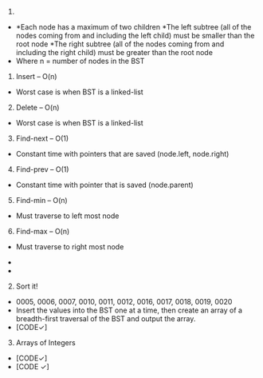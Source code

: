 1.	 
+	 
  *Each node has a maximum of two children
  *The left subtree (all of the nodes coming from and including the left child) must be smaller than the root node
  *The right subtree (all of the nodes coming from and including the right child) must be greater than the root node
+ Where n = number of nodes in the BST
 1.	Insert –	O(n)
  * Worst case is when BST is a linked-list
 2.	Delete –	O(n)
  * Worst case is when BST is a linked-list
 3.	Find-next –	O(1)
  *	Constant time with pointers that are saved (node.left, node.right)
  4. Find-prev –	O(1)
  *	Constant time with pointer that is saved (node.parent)
  5. Find-min –	O(n)
  *	Must traverse to left most node
  6. Find-max –	O(n)
  *	Must traverse to right most node
  +	 
  +	 
	
2.	 Sort it!
  +	0005, 0006, 0007, 0010, 0011, 0012, 0016, 0017, 0018, 0019, 0020
  +	Insert the values into the BST one at a time, then create an array of a breadth-first traversal of the BST and output the array.
  +	[CODE✓]
	
3.	 Arrays of Integers
  +	[CODE✓]
  +	[CODE ✓]
